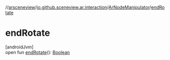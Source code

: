 //[arsceneview](../../../index.md)/[io.github.sceneview.ar.interaction](../index.md)/[ArNodeManipulator](index.md)/[endRotate](end-rotate.md)

# endRotate

[androidJvm]\
open fun [endRotate](end-rotate.md)(): [Boolean](https://kotlinlang.org/api/latest/jvm/stdlib/kotlin/-boolean/index.html)
